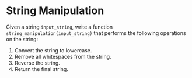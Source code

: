 # String Manipulation

Given a string `input_string`, write a function `string_manipulation(input_string)` that performs the following operations on the string:

1. Convert the string to lowercase.
2. Remove all whitespaces from the string.
3. Reverse the string.
4. Return the final string.